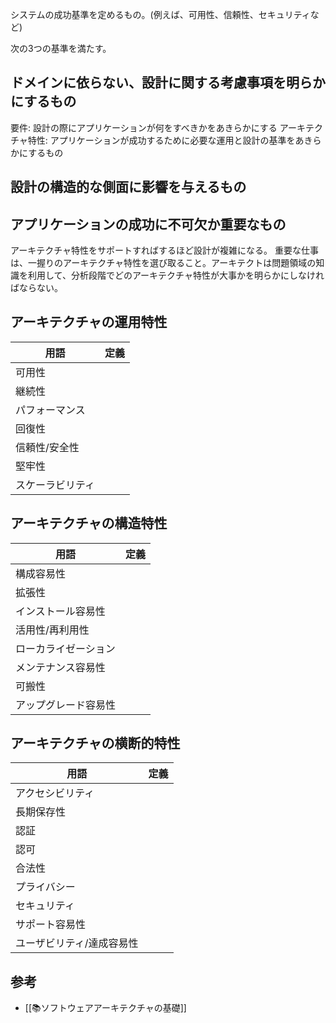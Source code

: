 システムの成功基準を定めるもの。(例えば、可用性、信頼性、セキュリティなど)

次の3つの基準を満たす。
## ドメインに依らない、設計に関する考慮事項を明らかにするもの
要件: 設計の際にアプリケーションが何をすべきかをあきらかにする
アーキテクチャ特性: アプリケーションが成功するために必要な運用と設計の基準をあきらかにするもの

## 設計の構造的な側面に影響を与えるもの


## アプリケーションの成功に不可欠か重要なもの
アーキテクチャ特性をサポートすればするほど設計が複雑になる。
重要な仕事は、一握りのアーキテクチャ特性を選び取ること。アーキテクトは問題領域の知識を利用して、分析段階でどのアーキテクチャ特性が大事かを明らかにしなければならない。

## アーキテクチャの運用特性
| 用語             | 定義 |
| ---------------- | ---- |
| 可用性           |      |
| 継続性           |      |
| パフォーマンス   |      |
| 回復性           |      |
| 信頼性/安全性    |      |
| 堅牢性           |      |
| スケーラビリティ |      |

## アーキテクチャの構造特性
| 用語                 | 定義 |
| -------------------- | ---- |
| 構成容易性           |      |
| 拡張性               |      |
| インストール容易性   |      |
| 活用性/再利用性      |      |
| ローカライゼーション |      |
| メンテナンス容易性   |      |
| 可搬性               |      |
| アップグレード容易性                     |      |

## アーキテクチャの横断的特性
| 用語             | 定義 |
| ---------------- | ---- |
| アクセシビリティ |      |
| 長期保存性       |      |
| 認証             |      |
| 認可             |      |
| 合法性           |      |
| プライバシー     |      |
| セキュリティ     |      |
| サポート容易性   |      |
| ユーザビリティ/達成容易性                 |      |

## 参考
- [[📚ソフトウェアアーキテクチャの基礎]]